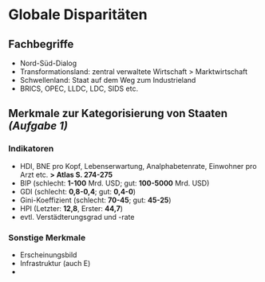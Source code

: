 # Globale Disparitäten

## Fachbegriffe

- Nord-Süd-Dialog
- Transformationsland: zentral verwaltete Wirtschaft > Marktwirtschaft
- Schwellenland: Staat auf dem Weg zum Industrieland
- BRICS, OPEC, LLDC, LDC, SIDS etc.

## Merkmale zur Kategorisierung von Staaten *(Aufgabe 1)*

### Indikatoren

- HDI, BNE pro Kopf, Lebenserwartung, Analphabetenrate, Einwohner pro Arzt etc. **> Atlas S. 274-275**
- BIP (schlecht: **1-100** Mrd. USD; gut: **100-5000** Mrd. USD)
- GDI (schlecht: **0,8-0,4**; gut: **0,4-0**)
- Gini-Koeffizient (schlecht: **70-45**; gut: **45-25**)
- HPI (Letzter: **12,8**, Erster: **44,7**)
- evtl. Verstädterungsgrad und -rate

### Sonstige Merkmale

- Erscheinungsbild
- Infrastruktur (auch E)
- 
<!--stackedit_data:
eyJoaXN0b3J5IjpbLTgzMDk4MTY1NSwxOTE0MDE3NzExLC00MT
g1NDcxMjgsMTY1MjczMTg1Nl19
-->